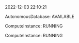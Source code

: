 2022-12-03 22:10:21

AutonomousDatabase: AVAILABLE

ComputeInstance: RUNNING

ComputeInstance: RUNNING